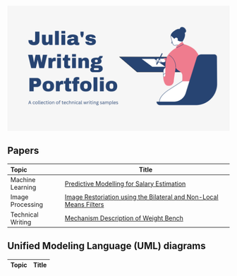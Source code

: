 ![Banner](Banner.png)

## Papers

| Topic             | Title                                      |
| :---------------- | ------------------------------------------ | 
| Machine Learning  | [Predictive Modelling for Salary Estimation](https://github.com/juliabaz/salary-predictor/blob/main/Predictive_Modeling_for_Salary_Estimation___Julia_Bazarbachian.pdf)           |
| Image Processing  | [Image Restoriation using the Bilateral and Non-Local Means Filters](https://github.com/juliabaz/image-denoising/blob/main/Image%20Denoising%20Report.pdf)             |
|Technical Writing| [Mechanism Description of Weight Bench](https://github.com/juliabaz/julias-writing-samples/blob/main/Mechanism%20Description.md)|

## Unified Modeling Language (UML) diagrams

| Topic             | Title                                      |
| :---------------- | ------------------------------------------ | 
